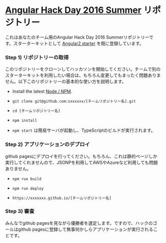 # [Angular Hack Day 2016 Summer](https://angularjs-jp.doorkeeper.jp/events/46335) リポジトリー

これはあなたのチーム用のAngular Hack Day 2016 Summerリポジトリーです。スターターキットとして [Angular2 starter](https://angular.io/docs/ts/latest/quickstart.html) を既に登録しています。

### Step 1) リポジトリーの取得

このリポジトリーをクローンしてハッカソンを開始してください。チームで別のスターターキットを利用したい場合は、もちろん変更してもまったく問題ありません。以下このリポジトリーの基本的な使い方を説明します。

* Install the latest [Node / NPM](https://nodejs.org).

* `git clone git@github.com:xxxxxxx/[チームリポジトリー名].git`

* `cd [チームリポジトリー名]`

* `npm install`

* `npm start` は簡易サーバが起動し、TypeScriptのビルドが実行されます。

### Step 2) アプリケーションのデプロイ

github pagesにデプロイを行ってください。もちろん、これは静的ページしか実行してくれませんので、JSONPを利用してAWSやAzureなど利用しても問題ありません。

* `npm run build`

* `npm run deploy`

* `https://xxxxxxx.github.io/[チームリポジトリー名]`

### Step 3) 審査

みんなでgithub pagesを見ながら優勝者を選定します。ですので、ハックのゴールはgithub pagesに登録して無事何かしらアプリケーションが実行されることです。


